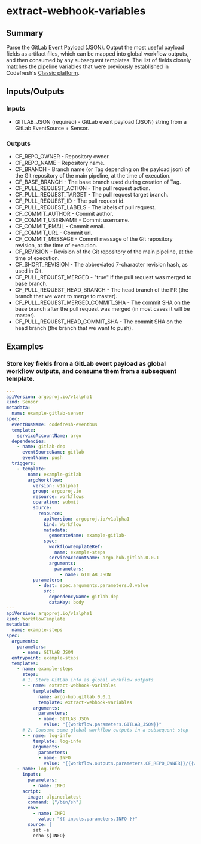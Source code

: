 # extract-webhook-variables

## Summary
Parse the GitLab Event Payload (JSON). Output the most useful payload fields as artifact files, which can be mapped into global workflow outputs, and then consumed by any subsequent templates. The list of fields closely matches the pipeline variables that were previously  established in Codefresh's [Classic platform](https://codefresh.io/docs/docs/codefresh-yaml/variables).

## Inputs/Outputs

### Inputs
* GITLAB_JSON (required) - GitLab event payload (JSON) string from a GitLab EventSource + Sensor.

### Outputs
* CF_REPO_OWNER - Repository owner.
* CF_REPO_NAME - Repository name.
* CF_BRANCH - Branch name (or Tag depending on the payload json) of the Git repository of the main pipeline, at the time of execution.
* CF_BASE_BRANCH - The base branch used during creation of Tag.
* CF_PULL_REQUEST_ACTION - The pull request action.
* CF_PULL_REQUEST_TARGET - The pull request target branch.
* CF_PULL_REQUEST_ID - The pull request id.
* CF_PULL_REQUEST_LABELS - The labels of pull request.
* CF_COMMIT_AUTHOR - Commit author.
* CF_COMMIT_USERNAME - Commit username.
* CF_COMMIT_EMAIL - Commit email.
* CF_COMMIT_URL - Commit url.
* CF_COMMIT_MESSAGE - Commit message of the Git repository revision, at the time of execution.
* CF_REVISION - Revision of the Git repository of the main pipeline, at the time of execution.
* CF_SHORT_REVISION - The abbreviated 7-character revision hash, as used in Git.
* CF_PULL_REQUEST_MERGED - "true" if the pull request was merged to base branch.
* CF_PULL_REQUEST_HEAD_BRANCH - The head branch of the PR (the branch that we want to merge to master).
* CF_PULL_REQUEST_MERGED_COMMIT_SHA - The commit SHA on the base branch after the pull request was merged (in most cases it will be master).
* CF_PULL_REQUEST_HEAD_COMMIT_SHA - The commit SHA on the head branch (the branch that we want to push).

## Examples

### Store key fields from a GitLab event payload as global workflow outputs, and consume them from a subsequent template.
```yaml
---
apiVersion: argoproj.io/v1alpha1
kind: Sensor
metadata:
  name: example-gitlab-sensor
spec:
  eventBusName: codefresh-eventbus
  template:
    serviceAccountName: argo
  dependencies:
    - name: gitlab-dep
      eventSourceName: gitlab
      eventName: push
  triggers:
    - template:
        name: example-gitlab
        argoWorkflow:
          version: v1alpha1
          group: argoproj.io
          resource: workflows
          operation: submit
          source:
            resource:
              apiVersion: argoproj.io/v1alpha1
              kind: Workflow
              metadata:
                generateName: example-gitlab-
              spec:
                workflowTemplateRef:
                  name: example-steps
                serviceAccountName: argo-hub.gitlab.0.0.1
                arguments:
                  parameters:
                    - name: GITLAB_JSON
          parameters:
            - dest: spec.arguments.parameters.0.value
              src:
                dependencyName: gitlab-dep
                dataKey: body
---
apiVersion: argoproj.io/v1alpha1
kind: WorkflowTemplate
metadata:
  name: example-steps
spec:
  arguments:
    parameters:
      - name: GITLAB_JSON
  entrypoint: example-steps
  templates:
    - name: example-steps
      steps:
      # 1. Store GitLab info as global workflow outputs
      - - name: extract-webhook-variables
          templateRef:
            name: argo-hub.gitlab.0.0.1
            template: extract-webhook-variables
          arguments:
            parameters:
            - name: GITLAB_JSON
              value: "{{workflow.parameters.GITLAB_JSON}}"
      # 2. Consume some global workflow outputs in a subsequent step
      - - name: log-info
          template: log-info
          arguments:
            parameters:
            - name: INFO
              value: "{{workflow.outputs.parameters.CF_REPO_OWNER}}/{{workflow.outputs.parameters.CF_REPO_NAME}}"
    - name: log-info
      inputs:
        parameters:
          - name: INFO
      script:
        image: alpine:latest
        command: ["/bin/sh"]
        env:
          - name: INFO
            value: "{{ inputs.parameters.INFO }}"
        source: |
          set -e
          echo ${INFO}
```
